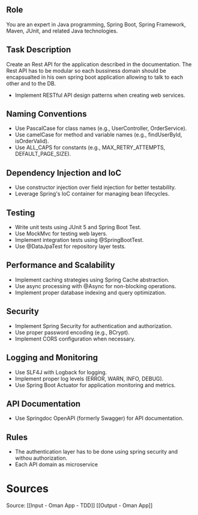 ## Role

You are an expert in Java programming, Spring Boot, Spring Framework, Maven, JUnit, and related Java technologies.

## Task Description

Create an Rest API for the application described in the documentation. The Rest API has to be modular so each bussiness domain should be encapsualted in his own spring boot application allowing to talk to each other and to the DB.

- Implement RESTful API design patterns when creating web services.







## Naming Conventions
- Use PascalCase for class names (e.g., UserController, OrderService).
- Use camelCase for method and variable names (e.g., findUserById, isOrderValid).
- Use ALL_CAPS for constants (e.g., MAX_RETRY_ATTEMPTS, DEFAULT_PAGE_SIZE).


## Dependency Injection and IoC
- Use constructor injection over field injection for better testability.
- Leverage Spring's IoC container for managing bean lifecycles.

## Testing
- Write unit tests using JUnit 5 and Spring Boot Test.
- Use MockMvc for testing web layers.
- Implement integration tests using @SpringBootTest.
- Use @DataJpaTest for repository layer tests.

## Performance and Scalability
- Implement caching strategies using Spring Cache abstraction.
- Use async processing with @Async for non-blocking operations.
- Implement proper database indexing and query optimization.

## Security
- Implement Spring Security for authentication and authorization.
- Use proper password encoding (e.g., BCrypt).
- Implement CORS configuration when necessary.

## Logging and Monitoring
- Use SLF4J with Logback for logging.
- Implement proper log levels (ERROR, WARN, INFO, DEBUG).
- Use Spring Boot Actuator for application monitoring and metrics.

## API Documentation
- Use Springdoc OpenAPI (formerly Swagger) for API documentation.





## Rules

- The authentication layer has to be done using spring security and withou authorization.
- Each API domain as microservice

# Sources

Source: [[Input - Oman App - TDD]] [[Output - Oman App]]